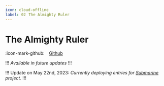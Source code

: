 ```yaml
---
icon: cloud-offline
label: 02⠀The Almighty Ruler
---
```

# The Almighty Ruler

:icon-mark-github: ⠀[Github](https://github.com/oddeyemotion/the-almighty-ruler)

!!!
*Available in future updates*
!!!

!!!
Update on May 22nd, 2023: *Currently deploying entries for [Submarine](/projects/P04-submarine.md) project.*
!!!